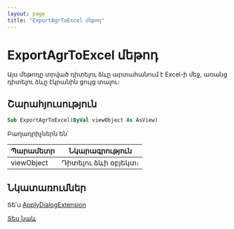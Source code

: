 ```yaml
---
layout: page
title: "ExportAgrToExcel մեթոդ"
---
```


# ExportAgrToExcel մեթոդ

Այս մեթոդը տրված դիտելու ձևը արտահանում է Excel-ի մեջ, առանց դիտելու ձևը էկրանին ցույց տալու։ 



## Շարահյուսություն

``` vb
Sub ExportAgrToExcel(ByVal viewObject As AsView)
```

Բաղադրիչներն են՝

| Պարամետր | Նկարագրություն |
|--|--|
| viewObject | Դիտելու ձևի օբյեկտ։ |

## Նկատառումներ

Տե՛ս [ApplyDialogExtension](InterfaceManagment/ApplyDialogExtension.md)

[Տես նաև](../../functions.html)
